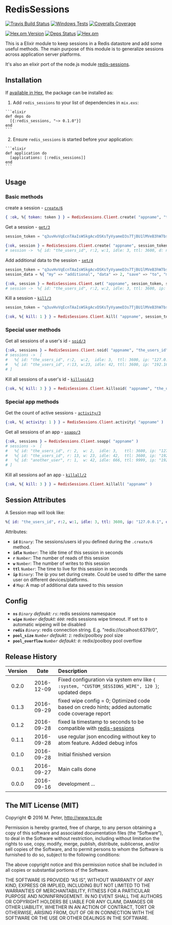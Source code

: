 # RedisSessions

[![Travis Build Status](https://img.shields.io/travis/mpneuried/ex-redis-sessions.svg)](https://travis-ci.org/mpneuried/ex-redis-sessions)
[![Windows Tests](https://img.shields.io/appveyor/ci/mpneuried/ex-redis-sessions.svg?label=WindowsTest)](https://ci.appveyor.com/project/mpneuried/ex-redis-sessions)
[![Coveralls Coverage](https://img.shields.io/coveralls/mpneuried/ex-redis-sessions.svg)](https://coveralls.io/github/mpneuried/ex-redis-sessions)

[![Hex.pm Version](https://img.shields.io/hexpm/v/redis_sessions.svg)](https://hex.pm/packages/redis_sessions)
[![Deps Status](https://beta.hexfaktor.org/badge/all/github/mpneuried/ex-redis-sessions.svg?branch=master)](https://beta.hexfaktor.org/github/mpneuried/ex-redis-sessions)
[![Hex.pm](https://img.shields.io/hexpm/dt/redis_sessions.svg?maxAge=2592000)](https://hex.pm/packages/redis_sessions)

This is a Elixir module to keep sessions in a Redis datastore and add some useful methods.
The main purpose of this module is to generalize sessions across application server platforms.

It's also an elixir port of the node.js module [redis-sessions](https://github.com/smrchy/redis-sessions).

## Installation

If [available in Hex](https://hex.pm/docs/publish), the package can be installed as:

  1. Add `redis_sessions` to your list of dependencies in `mix.exs`:

    ```elixir
    def deps do
      [{:redis_sessions, "~> 0.1.0"}]
    end
    ```

  2. Ensure `redis_sessions` is started before your application:

    ```elixir
    def application do
      [applications: [:redis_sessions]]
    end
    ```

## Usage

### Basic methods

create a session - [`create/6`](https://hexdocs.pm/redis_sessions/RedisSessions.Client.html#create/6)

```elixir
{ :ok, %{ token: token } } = RedisSessions.Client.create( "appname", "the_users_id", "127.0.0.1" )
```

Get a session - [`get/3`](https://hexdocs.pm/redis_sessions/RedisSessions.Client.html#get/3)

```elixir
session_token = "q3uvHvVqEcnTAaIsWSkgAcvDSKsTyVyameD3s7TjBU1lMVeB3hW7bsgZitfoxqkr"

{:ok, session } = RedisSessions.Client.create( "appname", session_token )
# session ->  %{ id: "the_users_id", r:2, w:1, idle: 3, ttl: 3600, d: nil }
```

Add additional data to the session - [`set/4`](https://hexdocs.pm/redis_sessions/RedisSessions.Client.html#set/4)

```elixir
session_token = "q3uvHvVqEcnTAaIsWSkgAcvDSKsTyVyameD3s7TjBU1lMVeB3hW7bsgZitfoxqkr"
session_data = %{ "my" => "additional", "data" => 2, "save" => "to", "my" => "session" }

{:ok, session } = RedisSessions.Client.set( "appname", session_token, session_data )
# session ->  %{ id: "the_users_id", r:2, w:2, idle: 3, ttl: 3600, ip: "127.0.0.1", d: %{ "my" => "additional", "data" => 2, "save" => "to", "my" => "session" } }
```

Kill a session - [`kill/3`](https://hexdocs.pm/redis_sessions/RedisSessions.Client.html#kill/3)

```elixir
session_token = "q3uvHvVqEcnTAaIsWSkgAcvDSKsTyVyameD3s7TjBU1lMVeB3hW7bsgZitfoxqkr"

{:ok, %{ kill: 1 } } = RedisSessions.Client.kill( "appname", session_token, session_data )
```

### Special user methods

Get all sessions of a user's id - [`soid/3`](https://hexdocs.pm/redis_sessions/RedisSessions.Client.html#soid/3)

```elixir
{:ok, sessions } = RedisSessions.Client.soid( "appname", "the_users_id" )
# sessions ->  [
#   %{ id: "the_users_id", r:2,  w:2,  idle: 3,  ttl: 3600, ip: "127.0.0.1", d: %{ "my" => "additional", "data" => 2, "save" => "to", "my" => "session" } },
#   %{ id: "the_users_id", r:13, w:23, idle: 42, ttl: 3600, ip: "192.168.1.23" }
# ]
```

Kill all sessions of a user's id - [`killsoid/3`](https://hexdocs.pm/redis_sessions/RedisSessions.Client.html#killsoid/3)

```elixir
{:ok, %{ kill: 3 } } = RedisSessions.Client.killsoid( "appname", "the_users_id" )
```

### Special app methods

Get the count of active sessions - [`activity/3`](https://hexdocs.pm/redis_sessions/RedisSessions.Client.html#activity/3)

```elixir
{:ok, %{ activity: 1 } } = RedisSessions.Client.activity( "appname" )
```

Get all sessions of an app - [`soapp/3`](https://hexdocs.pm/redis_sessions/RedisSessions.Client.html#soapp/3)

```elixir
{:ok, sessions } = RedisSessions.Client.soapp( "appname" )
# sessions ->  [
#   %{ id: "the_users_id", r: 2,  w: 2,  idle: 3,   ttl: 3600, ip: "127.0.0.1", d: %{ "my" => "additional", "data" => 2, "save" => "to", "my" => "session" } },
#   %{ id: "the_users_id", r: 13, w: 23, idle: 42,  ttl: 3600, ip: "192.168.1.23" },
#   %{ id: "another_user", r: 1,  w: 42, idle: 666, ttl: 9999, ip: "192.168.1.13" }
# ]
```

Kill all sessions aof an app - [`killall/2`](https://hexdocs.pm/redis_sessions/RedisSessions.Client.html#killall/2)

```elixir
{:ok, %{ kill: 3 } } = RedisSessions.Client.killall( "appname" )
```

## Session Attributes

A Session map will look like:

```elixir
%{ id: "the_users_id", r:2, w:1, idle: 3, ttl: 3600, ip: "127.0.0.1", d: nil }
```

Attributes:

- **`id`** `Binary`: The sessions/users id you defined during the `.create/6` method.
- **`idle`** `Number`: The idle time of this session in seconds
- **`r`** `Number`: The number of reads of this session
- **`w`** `Number`: The number of writes to this session
- **`ttl`** `Number`: The time to live for this session in seconds
- **`ip`** `Binary`: The ip you set during create. Could be used to differ the same user on different devices/platforms.
- **`d`** `Map`: A map of additional data saved to this session


## Config

- **`ns`** *`Binary` defaukt: `rs`*: redis sessions namespace
- **`wipe`** *`Number` defaukt: `600`*: redis sessions wipe timeout. If set to `0` automatic wipeing will be disabled
- **`redis`** *`Binary`*: redis connection string. E.g. "redis://localhost:6379/0",
- **`pool_size`** *`Number` defaukt: `1`*: redix/poolboy pool size
- **`pool_overflow`** *`Number` defaukt: `0`*: redix/poolboy pool overflow

## Release History

|Version|Date|Description|
|:--:|:--:|:--|
|0.2.0|2016-12-09|Fixed configuration via system env like `{ :system, "CUSTOM_SESSIONS_WIPE", 120 }`; updated deps|
|0.1.3|2016-09-29|fixed wipe config = 0; Optimized code based on credo hints; added automatic code coverage report|
|0.1.2|2016-09-28|fixed la timestamp to seconds to be compatible with [redis-sessions](https://github.com/smrchy/redis-sessions)|
|0.1.1|2016-09-28|use regular json encoding without key to atom feature. Added debug infos|
|0.1.0|2016-09-28|Initial finished version|
|0.0.1|2016-09-27|Main calls done|
|0.0.0|2016-09-16|development ...|

## The MIT License (MIT)

Copyright © 2016 M. Peter, http://www.tcs.de

Permission is hereby granted, free of charge, to any person obtaining a copy of this software and associated documentation files (the “Software”), to deal in the Software without restriction, including without limitation the rights to use, copy, modify, merge, publish, distribute, sublicense, and/or sell copies of the Software, and to permit persons to whom the Software is furnished to do so, subject to the following conditions:

The above copyright notice and this permission notice shall be included in all copies or substantial portions of the Software.

THE SOFTWARE IS PROVIDED “AS IS”, WITHOUT WARRANTY OF ANY KIND, EXPRESS OR IMPLIED, INCLUDING BUT NOT LIMITED TO THE WARRANTIES OF MERCHANTABILITY, FITNESS FOR A PARTICULAR PURPOSE AND NONINFRINGEMENT. IN NO EVENT SHALL THE AUTHORS OR COPYRIGHT HOLDERS BE LIABLE FOR ANY CLAIM, DAMAGES OR OTHER LIABILITY, WHETHER IN AN ACTION OF CONTRACT, TORT OR OTHERWISE, ARISING FROM, OUT OF OR IN CONNECTION WITH THE SOFTWARE OR THE USE OR OTHER DEALINGS IN THE SOFTWARE.
